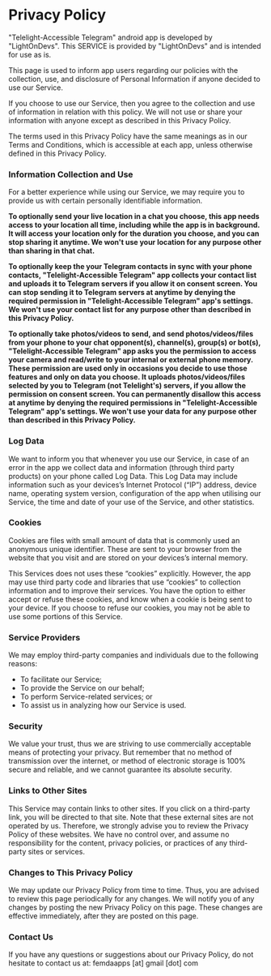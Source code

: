 # Privacy Policy
"Telelight-Accessible Telegram" android app is developed by "LightOnDevs". This SERVICE is provided by "LightOnDevs" and is intended for use as is.

This page is used to inform app users regarding our policies with the collection, use, and disclosure of Personal Information if anyone decided to use our Service.

If you choose to use our Service, then you agree to the collection and use of information in relation with this policy. We will not use or share your information with anyone except as described in this Privacy Policy.

The terms used in this Privacy Policy have the same meanings as in our Terms and Conditions, which is accessible at each app, unless otherwise defined in this Privacy Policy.

### Information Collection and Use

For a better experience while using our Service, we may require you to provide us with certain personally identifiable information.

**To optionally send your live location in a chat you choose, this app needs access to your location all time, including while the app is in background. It will access your location only for the duration you choose, and you can stop sharing it anytime. We won't use your location for any purpose other than sharing in that chat.**

**To optionally keep the your Telegram contacts in sync with your phone contacts, "Telelight-Accessible Telegram" app collects your contact list and uploads it to Telegram servers if you allow it on consent screen. You can stop sending it to Telegram servers at anytime by denying the required permission in "Telelight-Accessible Telegram" app's settings. We won't use your contact list for any purpose other than described in this Privacy Policy.**

**To optionally take photos/videos to send, and send photos/videos/files from your phone to your chat opponent(s), channel(s), group(s) or bot(s), "Telelight-Accessible Telegram" app asks you the permission to access your camera and read/write to your internal or external phone memory. These permission are used only in occasions you decide to use those features and only on data you choose. It uploads photos/videos/files selected by you to Telegram (not Telelight's) servers, if you allow the permission on consent screen. You can permanently disallow this access at anytime by denying the required permissions in "Telelight-Accessible Telegram" app's settings. We won't use your data for any purpose other than described in this Privacy Policy.**

### Log Data

We want to inform you that whenever you use our Service, in case of an error in the app we collect data and information (through third party products) on your phone called Log Data. This Log Data may include information such as your devices’s Internet Protocol (“IP”) address, device name, operating system version, configuration of the app when utilising our Service, the time and date of your use of the Service, and other statistics.

### Cookies

Cookies are files with small amount of data that is commonly used an anonymous unique identifier. These are sent to your browser from the website that you visit and are stored on your devices’s internal memory.

This Services does not uses these “cookies” explicitly. However, the app may use third party code and libraries that use “cookies” to collection information and to improve their services. You have the option to either accept or refuse these cookies, and know when a cookie is being sent to your device. If you choose to refuse our cookies, you may not be able to use some portions of this Service.

### Service Providers

We may employ third-party companies and individuals due to the following reasons:

- To facilitate our Service;
- To provide the Service on our behalf;
- To perform Service-related services; or
- To assist us in analyzing how our Service is used.

### Security

We value your trust, thus we are striving to use commercially acceptable means of protecting your privacy. But remember that no method of transmission over the internet, or method of electronic storage is 100% secure and reliable, and we cannot guarantee its absolute security.

### Links to Other Sites

This Service may contain links to other sites. If you click on a third-party link, you will be directed to that site. Note that these external sites are not operated by us. Therefore, we strongly advise you to review the Privacy Policy of these websites. We have no control over, and assume no responsibility for the content, privacy policies, or practices of any third-party sites or services.

### Changes to This Privacy Policy

We may update our Privacy Policy from time to time. Thus, you are advised to review this page periodically for any changes. We will notify you of any changes by posting the new Privacy Policy on this page. These changes are effective immediately, after they are posted on this page.

### Contact Us

If you have any questions or suggestions about our Privacy Policy, do not hesitate to contact us at: femdaapps [at] gmail [dot] com
